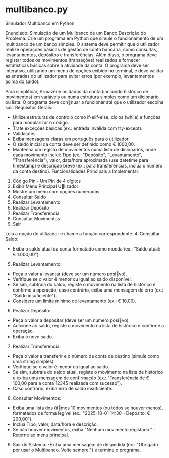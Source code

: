 # multibanco.py
Simulador Multibanco em Python

Enunciado: Simulação de um Mulibanco de um Banco
Descrição do Problema: Crie um programa em Python que simule o funcionamento de um
multibanco de um banco simples. O sistema deve permitir que o utilizador realize operações
básicas de gestão de conta bancária, como consultas, levantamentos, depósitos e
transferências. Além disso, o programa deve registar todos os movimentos (transações)
realizados e fornecer estatisticas básicas sobre a atividade da conta. O programa deve ser
interativo, utilizando um menu de opções exibido no terminal, e deve validar as entradas do
utilizador para evitar erros (por exemplo, levantamentos acima do saldo). 

Para simplificar, Armazene os dados da conta (incluindo histórico de movimentos) em variáveis ou numa
estrutura simples como um dicionário ou lista. O programa deve con􀆟nuar a funcionar até que
o utilizador escolha sair.
Requisitos Gerais:
- Utilize estruturas de controlo como if-elif-else, ciclos (while) e funções para
modularizar o código.
- Trate exceções básicas (ex.: entrada inválida com try-except).
- Validações
- Exiba mensagens claras em português para o utilizador.
- O saldo inicial da conta deve ser definido como € 1000,00.
- Mantenha um registo de movimentos numa lista de dicionários, onde cada movimento
inclui: Tipo (ex.: "Depósito", "Levantamento", "Transferência"), valor, data/hora
aproximada (use datetime para timestamp) e descrição breve (ex.: para transferências,
inclua o número da conta destino).
Funcionalidades Principais a Implementar:

1. Código Pin - Um Pin de 4 dígitos
2. Exibir Menu Principal U􀆟lizador:
3. Mostre um menu com opções numeradas:
  1. Consultar Saldo
  2. Realizar Levantamento
  3. Realizar Depósito
  4. Realizar Transferência
  5. Consultar Movimentos
  6. Sair
     
Leia a opção do utilizador e chame a função correspondente.
4. Consultar Saldo:
- Exiba o saldo atual da conta formatado como moeda (ex.: "Saldo atual: €
1.000,00").
5. Realizar Levantamento:
- Peça o valor a levantar (deve ser um número posi􀆟vo).
- Verifique se o valor é menor ou igual ao saldo disponível.
- Se sim, subtraia do saldo, registe o movimento na lista de histórico e confirme
a operação; caso contrário, exiba uma mensagem de erro (ex.: "Saldo
insuficiente").
- Considere um limite mínimo de levantamento (ex.: € 10,00).
6. Realizar Depósito:
- Peça o valor a depositar (deve ser um número posi􀆟vo).
- Adicione ao saldo, registe o movimento na lista de histórico e confirme a
operação.
- Exiba o novo saldo.
7. Realizar Transferência:
- Peça o valor a transferir e o número da conta de destino (simule como uma
string simples).
- Verifique se o valor é menor ou igual ao saldo.
- Se sim, subtraia do saldo atual, registe o movimento na lista de histórico e
exiba uma mensagem de confirmação (ex.: "Transferência de € 100,00 para a
conta 12345 realizada com sucesso").
- Caso contrário, exiba erro de saldo insuficiente.
8. Consultar Movimentos:
- Exiba uma lista dos úl􀆟mos 10 movimentos (ou todos se houver menos),
formatados de forma legível (ex.: "2025-10-01 14:30 - Depósito: € 200,00").
- Inclua Tipo, valor, data/hora e descrição.
- Se não houver movimentos, exiba "Nenhum movimento registado."
-Retorne ao menu principal.

9. Sair do Sistema:
 -Exiba uma mensagem de despedida (ex.: "Obrigado por usar o Multibanco.
Volte sempre!") e termine o programa.
